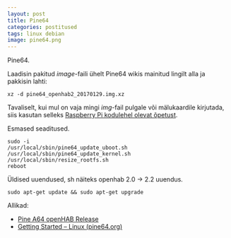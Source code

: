 ```yaml
---
layout: post
title: Pine64
categories: postitused
tags: linux debian
image: pine64.png
---
```

Pine64.

Laadisin pakitud _image_-faili ühelt Pine64 wikis mainitud lingilt alla ja pakkisin lahti:

    xz -d pine64_openhab2_20170129.img.xz

Tavaliselt, kui mul on vaja mingi _img_-fail pulgale või mälukaardile kirjutada, siis kasutan selleks [Raspberry Pi kodulehel olevat õpetust](https://www.raspberrypi.org/documentation/installation/installing-images/README.md).



Esmased seaditused.

    sudo -i
    /usr/local/sbin/pine64_update_uboot.sh
    /usr/local/sbin/pine64_update_kernel.sh
    /usr/local/sbin/resize_rootfs.sh
    reboot


Üldised uuendused, sh näiteks openhab 2.0 -> 2.2 uuendus.

    sudo apt-get update && sudo apt-get upgrade

Allikad:

* [Pine A64 openHAB Release](http://wiki.pine64.org/index.php/Pine_A64_openHAB_Release)
* [Getting Started – Linux (pine64.org)](https://www.pine64.org/?page_id=1929)
